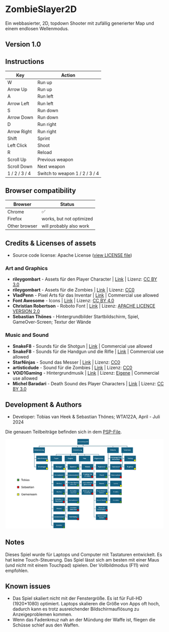 # ZombieSlayer2D

Ein webbasierter, 2D, topdown Shooter mit zufällig generierter Map und einem endlosen Wellenmodus.

## Version 1.0

## Instructions

| Key | Action |
| --- | ------ |
| W | Run up |
| Arrow Up | Run up |
| A | Run left |
| Arrow Left | Run left |
| S | Run down |
| Arrow Down | Run down |
| D | Run right |
| Arrow Right | Run right |
| Shift | Sprint |
| Left Click | Shoot |
| R | Reload |
| Scroll Up | Previous weapon |
| Scroll Down | Next weapon |
| 1 / 2 / 3 / 4 | Switch to weapon 1 / 2 / 3 / 4 |

## Browser compatibility

| Browser | Status |
| ------- | ------ |
| Chrome | ✅ |
| Firefox | works, but not optimized |
| Other browser | will probably also work |

## Credits & Licenses of assets

- Source code license: Apache License ([view LICENSE file](https://github.com/Tobamy/ZombieSlayer2D/blob/main/LICENSE))

### Art and Graphics

- **rileygombart** - Assets für den Player Character | [Link](https://opengameart.org/content/animated-top-down-survivor-player) | Lizenz: [CC BY 3.0](https://creativecommons.org/licenses/by/3.0/)
- **rileygombart** - Assets für die Zombies | [Link](https://opengameart.org/content/animated-top-down-zombie) | Lizenz: [CC0](https://creativecommons.org/publicdomain/zero/1.0/)
- **VladPenn** - Pixel Arts für das Inventar | [Link](https://vladpenn.itch.io/weapon) | Commercial use allowed
- **Font Awesome** - Icons | [Link](https://fontawesome.com) | Lizenz: [CC BY 4.0](https://creativecommons.org/licenses/by/4.0/)
- **Christian Robertson** - Roboto Font | [Link](https://fonts.google.com/specimen/Roboto) | Lizenz: [APACHE LICENCE VERSION 2.0](https://www.apache.org/licenses/LICENSE-2.0)
- **Sebastian Thönes** - Hintergrundbilder Startbildschirm, Spiel, GameOver-Screen; Textur der Wände

### Music and Sound

- **SnakeF8** - Sounds für die Shotgun | [Link](https://f8studios.itch.io/snakes-authentic-gun-sounds) | Commercial use allowed
- **SnakeF8** - Sounds für die Handgun und die Rifle | [Link](https://f8studios.itch.io/snakes-second-authentic-gun-sounds-pack) | Commercial use allowed
- **StarNinjas** - Sound das Messer | [Link](https://opengameart.org/content/20-sword-sound-effects-attacks-and-clashes) | Lizenz: [CC0](https://creativecommons.org/publicdomain/zero/1.0/)
- **artisticdude** - Sound für die Zombies | [Link](https://opengameart.org/content/zombies-sound-pack) | Lizenz: [CC0](https://creativecommons.org/publicdomain/zero/1.0/)
- **VOiD1Gaming** - Hintergrundmusik | [Link](https://void1gaming.itch.io/free-action-music-pack) | Lizenz: [Eigene](https://github.com/Tobamy/ZombieSlayer2D/blob/main/assets/Audio/Musik/FREE_Action_Music_Pack_License.pdf) | Commercial use allowed
- **Michel Baradari** - Death Sound des Player Characters | [Link](https://opengameart.org/content/11-male-human-paindeath-sounds) | Lizenz: [CC BY 3.0](https://creativecommons.org/licenses/by/3.0/)



## Development & Authors

- Developer: Tobias van Heek & Sebastian Thönes; WTA122A, April - Juli 2024

Die genauen Teilbeiträge befinden sich in dem [PSP-File](https://github.com/Tobamy/ZombieSlayer2D/blob/main/PSP%20V2%20mit%20Einteilung.png).

<img src="PSP V2 mit Einteilung.png" alt="PSP V2 mit Einteilung">

## Notes

Dieses Spiel wurde für Laptops und Computer mit Tastaturen entwickelt. Es hat keine Touch-Steuerung. Das Spiel lässt sich am besten mit einer Maus (und nicht mit einem Touchpad) spielen. Der Vollbildmodus (F11) wird empfohlen.

## Known issues

- Das Spiel skaliert nicht mit der Fenstergröße. Es ist für Full-HD (1920*1080) optimiert. Laptops skalieren die Größe von Apps oft hoch, dadurch kann es trotz ausreichender Bildschirmauflösung zu Anzeigeproblemen kommen.
- Wenn das Fadenkreuz nah an der Mündung der Waffe ist, fliegen die Schüsse schief aus den Waffen.